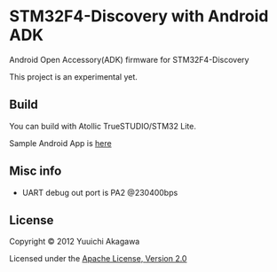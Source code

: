 STM32F4-Discovery with Android ADK
====================================

Android Open Accessory(ADK) firmware for STM32F4-Discovery

This project is an experimental yet.

Build
------
You can build with Atollic TrueSTUDIO/STM32 Lite.

Sample Android App is [here](https://github.com/YuuichiAkagawa/HelloADK)

Misc info
---------
+ UART debug out port is PA2 @230400bps

License
-------
Copyright &copy; 2012 Yuuichi Akagawa

Licensed under the [Apache License, Version 2.0][Apache]

[Apache]: http://www.apache.org/licenses/LICENSE-2.0

